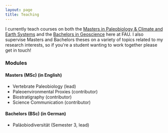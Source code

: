 ```yaml
---
layout: page
title: Teaching
---
```


I currently teach courses on both the <a href="https://palaeobiology.nat.fau.de/"> Masters in Paleobiology & Climate and Earth Systems</a> and the <a href="https://www.gzn.nat.fau.eu/"> Bachelors in Geoscience</a> here at FAU. I also supervise Masters and Bachelors theses on a variety of topics related to my research interests, so if you're a student wanting to work together please get in touch!


### Modules

#### **Masters (MSc)** (in English)

- Vertebrate Paleobiology (lead)
- Paleoenvironmental Proxies (contributor)
- Biostratigraphy (contributor)
- Science Communication (contributor)


#### **Bachelors (BSc)** (in German)

- Paläobiodiversität (Semester 3, lead)